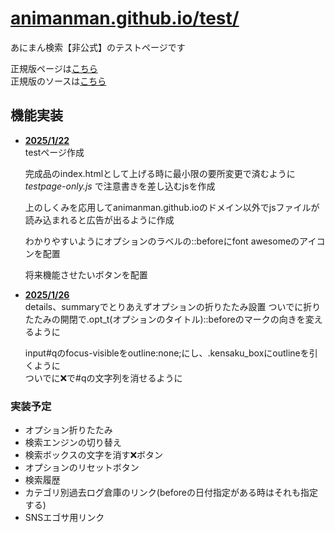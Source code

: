 # [animanman.github.io/test/]( https://animanman.github.io/test/)
あにまん検索【非公式】のテストページです

正規版ページは[こちら](https://animanman.github.io/)\
正規版のソースは[こちら](https://github.com/animanman/animanman.github.io/)

## 機能実装
- <ins>**2025/1/22**</ins>\
  testページ作成
  
  完成品のindex.htmlとして上げる時に最小限の要所変更で済むように _testpage-only.js_ で注意書きを差し込むjsを作成
  
  上のしくみを応用してanimanman.github.ioのドメイン以外でjsファイルが読み込まれると広告が出るように作成
  
  わかりやすいようにオプションのラベルの::beforeにfont awesomeのアイコンを配置
  
  将来機能させたいボタンを配置

 - <ins>**2025/1/26**</ins>\
   details、summaryでとりあえずオプションの折りたたみ設置
   ついでに折りたたみの開閉で.opt_t(オプションのタイトル)::beforeのマークの向きを変えるように

   input#qのfocus-visibleをoutline:none;にし、.kensaku_boxにoutlineを引くように\
   ついでに❌で#qの文字列を消せるように
  

### 実装予定
- オプション折りたたみ
- 検索エンジンの切り替え
- 検索ボックスの文字を消す❌ボタン
- オプションのリセットボタン
- 検索履歴
- カテゴリ別過去ログ倉庫のリンク(beforeの日付指定がある時はそれも指定する)
- SNSエゴサ用リンク
